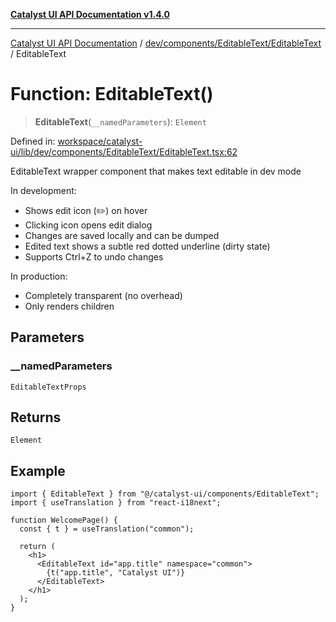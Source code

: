 [**Catalyst UI API Documentation v1.4.0**](../../../../../README.md)

---

[Catalyst UI API Documentation](../../../../../README.md) / [dev/components/EditableText/EditableText](../README.md) / EditableText

# Function: EditableText()

> **EditableText**(`__namedParameters`): `Element`

Defined in: [workspace/catalyst-ui/lib/dev/components/EditableText/EditableText.tsx:62](https://github.com/TheBranchDriftCatalyst/catalyst-ui/blob/main/lib/dev/components/EditableText/EditableText.tsx#L62)

EditableText wrapper component that makes text editable in dev mode

In development:

- Shows edit icon (✏️) on hover
- Clicking icon opens edit dialog
- Changes are saved locally and can be dumped
- Edited text shows a subtle red dotted underline (dirty state)
- Supports Ctrl+Z to undo changes

In production:

- Completely transparent (no overhead)
- Only renders children

## Parameters

### \_\_namedParameters

`EditableTextProps`

## Returns

`Element`

## Example

```tsx
import { EditableText } from "@/catalyst-ui/components/EditableText";
import { useTranslation } from "react-i18next";

function WelcomePage() {
  const { t } = useTranslation("common");

  return (
    <h1>
      <EditableText id="app.title" namespace="common">
        {t("app.title", "Catalyst UI")}
      </EditableText>
    </h1>
  );
}
```
